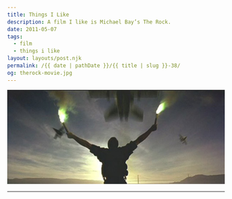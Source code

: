 ```yaml
---
title: Things I Like
description: A film I like is Michael Bay’s The Rock.
date: 2011-05-07
tags: 
  - film
  - things i like
layout: layouts/post.njk
permalink: /{{ date | pathDate }}/{{ title | slug }}-38/
og: therock-movie.jpg
---
```


![Nicolas Cage waving flares in The Rock](/img/therock-movie.jpg)

---
